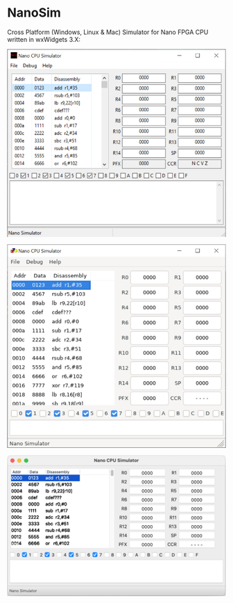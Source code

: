 # NanoSim
Cross Platform (Windows, Linux & Mac) Simulator for Nano FPGA CPU written in wxWidgets 3.X:

![Windows](https://github.com/lenniea/NanoSim/raw/master/Doc/Screenshot.png "Windows Screenshot")

![Linux](https://github.com/lenniea/NanoSim/raw/master/Doc/Linux.png "Linux Screenshot")

![Mac OSX](https://github.com/lenniea/NanoSim/raw/master/Doc/MacOSX.png "Mac OSX Screenshot")
